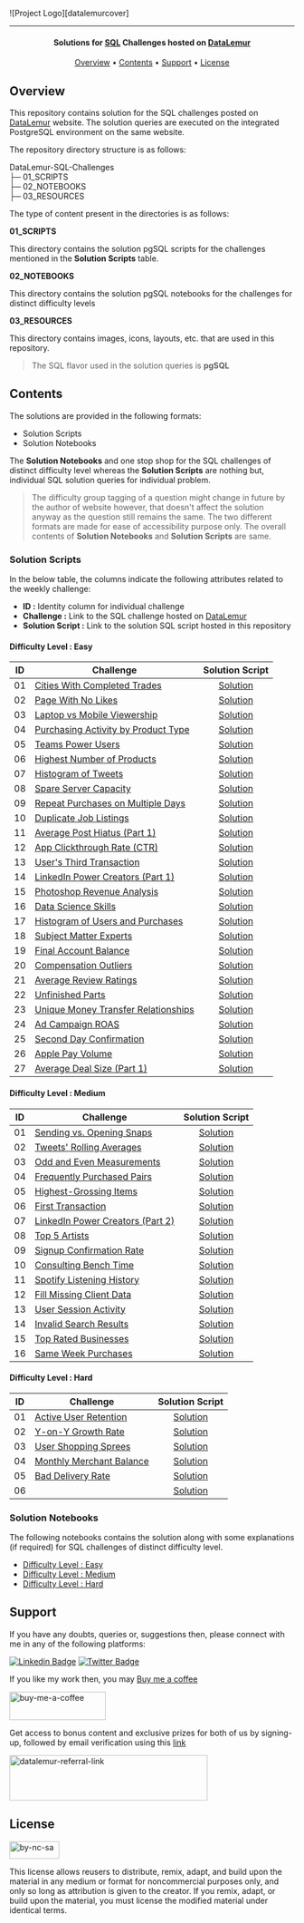 ![Project Logo][datalemurcover]

---

<h4 align="center">Solutions for <a href="" target="_blank">SQL</a> Challenges hosted on <a href="https://datalemur.com?referralCode=hRH4ho3l" target="_blank">DataLemur</a> </h4>

<p align="center">
  <a href="#overview">Overview</a> •
  <a href="#contents">Contents</a> •
  <a href="#support">Support</a> •
  <a href="#license">License</a>
</p>

## Overview

This repository contains solution for the SQL challenges posted on [DataLemur][website_link] website. The solution queries are executed on the integrated PostgreSQL environment on the same website.

The repository directory structure is as follows:

DataLemur-SQL-Challenges<br>
├─ 01_SCRIPTS<br>
├─ 02_NOTEBOOKS<br>
├─ 03_RESOURCES<br>

The type of content present in the directories is as follows:

**01_SCRIPTS**

This directory contains the solution pgSQL scripts for the challenges mentioned in the **Solution Scripts** table.

**02_NOTEBOOKS**

This directory contains the solution pgSQL notebooks for the challenges for distinct difficulty levels

**03_RESOURCES**

This directory contains images, icons, layouts, etc. that are used in this repository.

> The SQL flavor used in the solution queries is **pgSQL**
## Contents

The solutions are provided in the following formats:

- Solution Scripts
- Solution Notebooks

The **Solution Notebooks** and one stop shop for the SQL challenges of distinct difficulty level whereas the **Solution Scripts** are nothing but, individual SQL solution queries for individual problem.

> The difficulty group tagging of a question might change in future by the author of website however, that doesn't affect the solution anyway as the question still remains the same.
> The two different formats are made for ease of accessibility purpose only. The overall contents of **Solution Notebooks** and **Solution Scripts** are same.
### Solution Scripts

In the below table, the columns indicate the following attributes related to the weekly challenge:

- **ID :** Identity column for individual challenge
- **Challenge :** Link to the SQL challenge hosted on [DataLemur][website_link]
- **Solution Script :** Link to the solution SQL script hosted in this repository

#### Difficulty Level : Easy

| ID | Challenge | Solution Script |
|:------:|------------|:---------:|
| 01 | [Cities With Completed Trades](https://datalemur.com/questions/completed-trades) | [Solution](01_SCRIPTS/Easy/01_easy_robinhood_cities_with_completed_trades.sql)
| 02 | [Page With No Likes](https://datalemur.com/questions/sql-page-with-no-likes) | [Solution](01_SCRIPTS/Easy/02_easy_facebook_page_with_no_likes.sql)
| 03 | [Laptop vs Mobile Viewership](https://datalemur.com/questions/laptop-mobile-viewership) | [Solution](01_SCRIPTS/Easy/03_easy_nyt_laptop_vs_mobile_viewership.sql)
| 04 | [Purchasing Activity by Product Type](https://datalemur.com/questions/sql-purchasing-activity) | [Solution](01_SCRIPTS/Easy/04_easy_amazon_purchasing_activity_by_product_type.sql)
| 05 | [Teams Power Users](https://datalemur.com/questions/teams-power-users) | [Solution](01_SCRIPTS/Easy/05_easy_microsoft_teams_power_users.sql)
| 06 | [Highest Number of Products](https://datalemur.com/questions/sql-highest-products) | [Solution](01_SCRIPTS/Easy/06_easy_ebay_highest_number_of_products.sql)
| 07 | [Histogram of Tweets](https://datalemur.com/questions/sql-histogram-tweets) | [Solution](01_SCRIPTS/Easy/07_easy_twitter_histogram_of_tweets.sql)
| 08 | [Spare Server Capacity](https://datalemur.com/questions/sql-spare-server-capacity) | [Solution](01_SCRIPTS/Easy/08_easy_microsoft_spare_server_capacity.sql)
| 09 | [Repeat Purchases on Multiple Days](https://datalemur.com/questions/sql-repeat-purchases) | [Solution](01_SCRIPTS/Easy/09_easy_stitchfix_repeat_purchases_on_multiple_days.sql)
| 10 | [Duplicate Job Listings](https://datalemur.com/questions/duplicate-job-listings) | [Solution](01_SCRIPTS/Easy/10_easy_linkedin_duplicate_job_listings.sql)
| 11 | [Average Post Hiatus (Part 1)](https://datalemur.com/questions/sql-average-post-hiatus-1) | [Solution](01_SCRIPTS/Easy/11_easy_facebook_average_post_hiatus_part_1.sql)
| 12 | [App Clickthrough Rate (CTR)](https://datalemur.com/questions/sql-app-ctr) | [Solution](01_SCRIPTS/Easy/12_easy_facebook_app_clickthrough_rate_ctr_.sql)
| 13 | [User's Third Transaction](https://datalemur.com/questions/sql-third-transaction) | [Solution](01_SCRIPTS/Easy/13_easy_uber_users_third_transaction.sql)
| 14 | [LinkedIn Power Creators (Part 1)](https://datalemur.com/questions/linkedin-power-creators) | [Solution](01_SCRIPTS/Easy/14_easy_linkedin_linkedin_power_creators_part_1_.sql)
| 15 | [Photoshop Revenue Analysis](https://datalemur.com/questions/photoshop-revenue-analysis) | [Solution](01_SCRIPTS/Easy/15_easy_adobe_photoshop_revenue_analysis.sql)
| 16 | [Data Science Skills](https://datalemur.com/questions/matching-skills) | [Solution](01_SCRIPTS/Easy/16_easy_linkedin_data_science_skills.sql)
| 17 | [Histogram of Users and Purchases](https://datalemur.com/questions/histogram-users-purchases) | [Solution](01_SCRIPTS/Easy/17_easy_walmart_histogram_of_users_and_purchases.sql)
| 18 | [Subject Matter Experts](https://datalemur.com/questions/subject-matter-experts) | [Solution](01_SCRIPTS/Easy/18_easy_accenture_subject_matter_experts.sql)
| 19 | [Final Account Balance](https://datalemur.com/questions/final-account-balance) | [Solution](01_SCRIPTS/Easy/19_easy_paypal_final_account_balance.sql)
| 20 | [Compensation Outliers](https://datalemur.com/questions/compensation-outliers) | [Solution](01_SCRIPTS/Easy/20_easy_accenture_compensation_outliers.sql)
| 21 | [Average Review Ratings](https://datalemur.com/questions/sql-avg-review-ratings) | [Solution](01_SCRIPTS/Easy/21_easy_amazon_average_review_ratings.sql)
| 22 | [Unfinished Parts](https://datalemur.com/questions/tesla-unfinished-parts) | [Solution](01_SCRIPTS/Easy/22_easy_tesla_unfinished_parts.sql)
| 23 | [Unique Money Transfer Relationships](https://datalemur.com/questions/money-transfer-relationships) | [Solution](01_SCRIPTS/Easy/23_easy_paypal_unique_money_transfer_relationships.sql)
| 24 | [Ad Campaign ROAS](https://datalemur.com/questions/ad-campaign-roas) | [Solution](01_SCRIPTS/Easy/24_easy_google_ad_campaign_roas.sql)
| 25 | [Second Day Confirmation](https://datalemur.com/questions/second-day-confirmation) | [Solution](01_SCRIPTS/Easy/25_easy_tiktok_second_day_confirmation.sql)
| 26 | [Apple Pay Volume](https://datalemur.com/questions/apple-pay-volume) | [Solution](01_SCRIPTS/Easy/26_easy_visa_apple_pay_volume.sql)
| 27 | [Average Deal Size (Part 1)](https://datalemur.com/questions/sql-average-deal-size) | [Solution](01_SCRIPTS/Easy/27_easy_salesforce_average_deal_size_part_1.sql)


#### Difficulty Level : Medium

| ID | Challenge | Solution Script |
|:------:|------------|:---------:|
| 01 | [Sending vs. Opening Snaps](https://datalemur.com/questions/time-spent-snaps) | [Solution](01_SCRIPTS/Medium/01_medium_snapchat_sending_vs_opening_snaps.sql)
| 02 | [Tweets' Rolling Averages](https://datalemur.com/questions/rolling-average-tweets) | [Solution](01_SCRIPTS/Medium/02_medium_twitter_tweets_rolling_averages.sql)
| 03 | [Odd and Even Measurements](https://datalemur.com/questions/odd-even-measurements) | [Solution](01_SCRIPTS/Medium/03_medium_google_odd_and_even_measurements.sql)
| 04 | [Frequently Purchased Pairs](https://datalemur.com/questions/frequently-purchased-pairs) | [Solution](01_SCRIPTS/Medium/04_medium_walmart_frequently_purchased_pairs.sql)
| 05 | [Highest-Grossing Items](https://datalemur.com/questions/sql-highest-grossing) | [Solution](01_SCRIPTS/Medium/05_medium_amazon_highest_grossing_items.sql)
| 06 | [First Transaction](https://datalemur.com/questions/sql-first-transaction) | [Solution](01_SCRIPTS/Medium/06_medium_etsy_first_transaction.sql)
| 07 | [LinkedIn Power Creators (Part 2)](https://datalemur.com/questions/linkedin-power-creators-part2) | [Solution](01_SCRIPTS/Medium/07_medium_linkedin_linkedin_power_creators_part_2_.sql)
| 08 | [Top 5 Artists](https://datalemur.com/questions/top-fans-rank) | [Solution](01_SCRIPTS/Medium/08_medium_spotify_top_5_artists.sql)
| 09 | [Signup Confirmation Rate](https://datalemur.com/questions/signup-confirmation-rate) | [Solution](01_SCRIPTS/Medium/09_medium_tiktok_signup_confirmation_rate.sql)
| 10 | [Consulting Bench Time](https://datalemur.com/questions/consulting-bench-time) | [Solution](01_SCRIPTS/Medium/10_medium_google_consulting_bench_time.sql)
| 11 | [Spotify Listening History](https://datalemur.com/questions/spotify-listening-history) | [Solution](01_SCRIPTS/Medium/11_medium_spotify_spotify_listening_history.sql)
| 12 | [Fill Missing Client Data](https://datalemur.com/questions/fill-missing-product) | [Solution](01_SCRIPTS/Medium/12_medium_accenture_fill_missing_client_data.sql)
| 13 | [User Session Activity](https://datalemur.com/questions/sql-session-activity) | [Solution](01_SCRIPTS/Medium/13_medium_twitter_user_session_activity.sql)
| 14 | [Invalid Search Results](https://datalemur.com/questions/invalid-search-pct) | [Solution](01_SCRIPTS/Medium/14_medium_google_invalid_search_results.sql)
| 15 | [Top Rated Businesses](https://datalemur.com/questions/sql-top-businesses) | [Solution](01_SCRIPTS/Medium/15_medium_yelp_top_rated_businesses.sql)
| 16 | [Same Week Purchases](https://datalemur.com/questions/same-week-purchases) | [Solution](01_SCRIPTS/Medium/16_medium_etsy_same_week_purchases.sql)

#### Difficulty Level : Hard

| ID | Challenge | Solution Script |
|:------:|------------|:---------:|
| 01 | [Active User Retention](https://datalemur.com/questions/user-retention) | [Solution](01_SCRIPTS/Hard/01_hard_facebook_active_user_retention.sql)
| 02 | [Y-on-Y Growth Rate](https://datalemur.com/questions/yoy-growth-rate) | [Solution](01_SCRIPTS/Hard/02_hard_wayfair_yoy_growth_rate.sql)
| 03 | [User Shopping Sprees](https://datalemur.com/questions/amazon-shopping-spree) | [Solution](01_SCRIPTS/Hard/03_hard_amazon_user_shopping_sprees.sql)
| 04 | [Monthly Merchant Balance](https://datalemur.com/questions/sql-monthly-merchant-balance) | [Solution](01_SCRIPTS/Hard/04_hard_visa_monthly_merchant_balance.sql)
| 05 | [Bad Delivery Rate](https://datalemur.com/questions/sql-bad-experience) | [Solution](01_SCRIPTS/Hard/05_hard_doordash_bad_delivery_rate.sql)
| 06 | []() | [Solution](01_SCRIPTS/Hard)


### Solution Notebooks

The following notebooks contains the solution along with some explanations (if required) for SQL challenges of distinct difficulty level.

- [Difficulty Level : Easy]()
- [Difficulty Level : Medium]()
- [Difficulty Level : Hard]()

## Support

If you have any doubts, queries or, suggestions then, please connect with me in any of the following platforms:

[![Linkedin Badge][linkedinbadge]][linkedin] [![Twitter Badge][twitterbadge]][twitter]

If you like my work then, you may [Buy me a coffee][buy_me_a_coffee]

<a href="https://www.buymeacoffee.com/quantumudit" target="_blank">
<img src="https://i.ibb.co/9cyrq6m/buy-me-a-coffee.png" alt="buy-me-a-coffee" border="0" width="170" height="50">
</a>

Get access to bonus content and exclusive prizes for both of us by signing-up, followed by email verification using this [link][website_link]

<a href="https://datalemur.com?referralCode=hRH4ho3l" target="_blank">
<img src="03_RESOURCES/referral-code.png" alt="datalemur-referral-link" border="0" width="350" height="80">
</a>


## License

<a href = 'https://creativecommons.org/licenses/by-nc-sa/4.0/' target="_blank">
    <img src="https://i.ibb.co/mvmWGkm/by-nc-sa.png" alt="by-nc-sa" border="0" width="88" height="31">
</a>

This license allows reusers to distribute, remix, adapt, and build upon the material in any medium or format for noncommercial purposes only, and only so long as attribution is given to the creator. If you remix, adapt, or build upon the material, you must license the modified material under identical terms.

<!-- Image Links -->

[project_logo]: 03_RESOURCES/project_cover_image.png

<!-- External Links -->

[website_link]: https://datalemur.com?referralCode=hRH4ho3l

<!-- Profile Links -->

[linkedin]: https://www.linkedin.com/in/uditkumarchatterjee/
[twitter]: https://twitter.com/quantumudit
[buy_me_a_coffee]: https://www.buymeacoffee.com/quantumudit

<!-- Shields Profile Links -->

[linkedinbadge]: https://img.shields.io/badge/-uditkumarchatterjee-0e76a8?style=flat&labelColor=0e76a8&logo=linkedin&logoColor=white
[twitterbadge]: https://img.shields.io/badge/-@quantumudit-1ca0f1?style=flat&labelColor=1ca0f1&logo=twitter&logoColor=white&link=https://twitter.com/quantumudit

